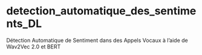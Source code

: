 # detection_automatique_des_sentiments_DL
Détection Automatique de Sentiment dans des Appels Vocaux à l’aide de Wav2Vec 2.0 et BERT
